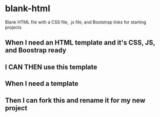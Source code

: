 # blank-html
Blank HTML file with a CSS file, .js file, and Bootstrap links for starting projects

## When I need an HTML template  and it's CSS, JS, and Boostrap ready
## I CAN THEN use this template

## When I need a template
## Then I can fork this and rename it for my new project
